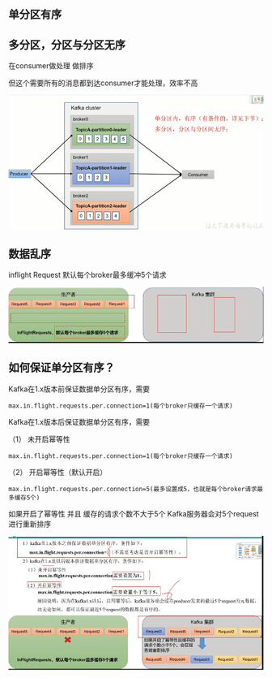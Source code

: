  单分区有序
---

多分区，分区与分区无序
---

在consumer做处理 做排序

但这个需要所有的消息都到达consumer才能处理，效率不高

![img_37.png](img_37.png)



数据乱序
---

inflight Request 默认每个broker最多缓冲5个请求

![img_38.png](img_38.png)

如何保证单分区有序？
---

Kafka在1.x版本前保证数据单分区有序，需要

    max.in.flight.requests.per.connection=1(每个broker只缓存一个请求)

Kafka在1.x版本后保证数据单分区有序，需要

（1） 未开启幂等性

    max.in.flight.requests.per.connection=1(每个broker只缓存一个请求)

（2） 开启幂等性（默认开启）

    max.in.flight.requests.per.connection=5(最多设置成5，也就是每个broker请求最多缓存5个)



如果开启了幂等性 并且 缓存的请求个数不大于5个 Kafka服务器会对5个request进行重新排序


![img_39.png](img_39.png)